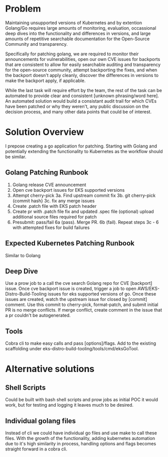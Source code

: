 # Problem

Maintaining unsupported versions of Kubernetes and by extention Golang/Go requires large amounts of monitoring, evaluation, occassional deep dives into the functionality and differences in versions, and large amounts of repetitive searchable documentation for the Open-Source Community and transparency.

Specifically for patching golang, we are required to monitor their announcements for vulnerabilities, open our own CVE issues for backports that are consistent to allow for easily searchable auditing and transparency for the open-source community, attempt backporting the fixes, and when the backport doesn't apply cleanly, discover the differences in versions to make the backport apply, if applicable.

While the last task will require effort by the team, the rest of the task can be automated to provide clear and consistent [unknown phrasing/word here]. An automated solution would build a consistant audit trail for which CVEs have been patched or why they weren't, any public discussion on the decision process, and many other data points that could be of interest.

# Solution Overview

I prepose creating a go application for patching. Starting with Golang and potentially extending the functionality to Kubernetes as the workflow should be similar.

## Golang Patching Runbook

1. Golang release CVE announcement
2. Open cve backport issues for EKS supported versions
3. Attempt cherry-pick
   3a. Find upstream commit fix
   3b. git cherry-pick {commit hash}
   3c. fix any merge issues
4. Create .patch file with EKS patch header
5. Create pr with .patch file fix and updated .spec file
   (optional) upload additional source files required for patch
6. Presubmit: pass/fail
   6a (pass). Merge PR.
   6b (fail). Repeat steps 3c - 6 with attempted fixes for build failures

## Expected Kubernetes Patching Runbook

Similar to Golang

## Deep Dive

Use a prow job to a call the cve search Golang repo for CVE [backport] issue. Once cve backport issue is created, trigger a job to open AWS/EKS-Distro-Build-Tooling issues for eks supported versions of go. Once these issues are created, watch the upstream issue for closed by [commit] comment. Use this commit to cherry-pick, format-patch, and submit initial PR is no merge conflicts. If merge conflict, create comment in the issue that a pr couldn't be autogenerated.

## Tools

Cobra cli to make easy calls and pass [options]/flags.
Add to the existing scaffolding under eks-distro-build-tooling/tools/cmd/eksGoTool.

# Alternative solutions

## Shell Scripts

Could be built with bash shell scripts and prow jobs as initial POC it would work, but for testing and logging it leaves much to be desired.

## Individual golang files

Instead of cli we could have individual go files and use make to call these files. With the growth of the functionality, adding kubernetes automation due to it's high similarity in process, handling options and flags becomes straight forward in a cobra cli.
